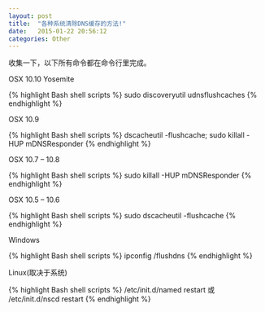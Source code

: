 ```yaml
---
layout: post
title:  "各种系统清除DNS缓存的方法!"
date:   2015-01-22 20:56:12
categories: Other
---
```

收集一下，以下所有命令都在命令行里完成。

OSX 10.10 Yosemite

{% highlight Bash shell scripts %}
sudo discoveryutil udnsflushcaches
{% endhighlight %}

OSX 10.9

{% highlight Bash shell scripts %}
dscacheutil -flushcache; sudo killall -HUP mDNSResponder
{% endhighlight %}

OSX 10.7  – 10.8

{% highlight Bash shell scripts %}
sudo killall -HUP mDNSResponder
{% endhighlight %}

OSX 10.5 – 10.6

{% highlight Bash shell scripts %}
sudo dscacheutil -flushcache
{% endhighlight %}

Windows

{% highlight Bash shell scripts %}
ipconfig /flushdns
{% endhighlight %}

Linux(取决于系统)

{% highlight Bash shell scripts %}
/etc/init.d/named restart
或
/etc/init.d/nscd restart
{% endhighlight %}

 

 

 
